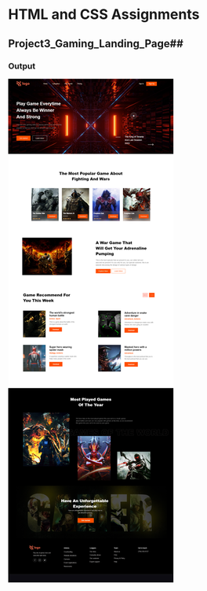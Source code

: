 # HTML and CSS Assignments #

## Project3_Gaming_Landing_Page##

### Output ###


![output](./output.png)
